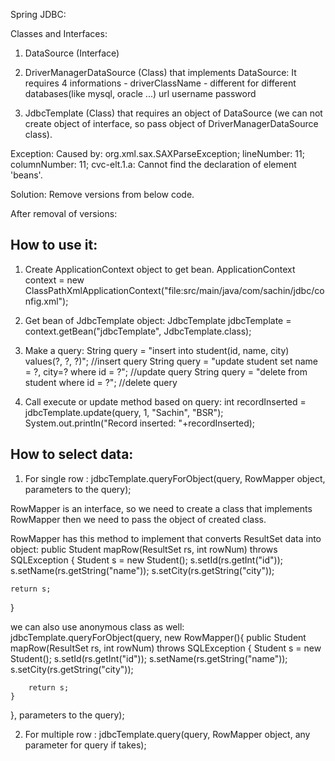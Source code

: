 Spring JDBC:

Classes and Interfaces:

1. DataSource (Interface)

2. DriverManagerDataSource (Class) that implements DataSource: It requires 4 informations -
    driverClassName - different for different databases(like mysql, oracle ...)
    url
    username
    password

3. JdbcTemplate (Class) that requires an object of DataSource (we can not create object of interface, 
so pass object of DriverManagerDataSource class). 


Exception:
Caused by: org.xml.sax.SAXParseException; lineNumber: 11; columnNumber: 11; cvc-elt.1.a: Cannot find the declaration of element 'beans'.

Solution: Remove versions from below code.
<beans xmlns="http://www.springframework.org/schema/beans"
       xmlns:xsi="http://www.w3.org/2001/XMLSchema-instance"
       xmlns:context="http://www.springframework.org/schema/context"
       xmlns:p="http://www.springframework.org/schema/p"
       xsi:schemaLocation="http://www.springframework.org/schema/beans 
        http://www.springframework.org/schema/beans/spring-beans-3.2.3.xsd  //remove -3.2.3
        http://www.springframework.org/schema/context 
        http://www.springframework.org/schema/context/spring-context-5.3.xsd    //remove -5.3
">

After removal of versions:
<beans xmlns="http://www.springframework.org/schema/beans"
       xmlns:xsi="http://www.w3.org/2001/XMLSchema-instance"
       xmlns:context="http://www.springframework.org/schema/context"
       xmlns:p="http://www.springframework.org/schema/p"
       xsi:schemaLocation="http://www.springframework.org/schema/beans 
        http://www.springframework.org/schema/beans/spring-beans.xsd
        http://www.springframework.org/schema/context 
        http://www.springframework.org/schema/context/spring-context.xsd
">   





## How to use it:

1. Create ApplicationContext object to get bean.
ApplicationContext context = new ClassPathXmlApplicationContext("file:src/main/java/com/sachin/jdbc/config.xml");

2. Get bean of JdbcTemplate object:
JdbcTemplate jdbcTemplate = context.getBean("jdbcTemplate", JdbcTemplate.class);

3. Make a query:
String query = "insert into student(id, name, city) values(?, ?, ?)";   //insert query
String query = "update student set name = ?, city=? where id = ?";      //update query
String query = "delete from student where id = ?";                      //delete query

4. Call execute or update method based on query:
int recordInserted = jdbcTemplate.update(query, 1, "Sachin", "BSR");
System.out.println("Record inserted: "+recordInserted);


## How to select data:

1. For single row :
jdbcTemplate.queryForObject(query, RowMapper object, parameters to the query);

RowMapper is an interface, so we need to create a class that implements RowMapper then we need to pass 
the object of created class.

RowMapper has this method to implement that converts ResultSet data into object:
public Student mapRow(ResultSet rs, int rowNum) throws SQLException {
    Student s = new Student();
    s.setId(rs.getInt("id"));
    s.setName(rs.getString("name"));
    s.setCity(rs.getString("city"));
    
    return s;
}

we can also use anonymous class as well:
jdbcTemplate.queryForObject(query, new RowMapper(){
    public Student mapRow(ResultSet rs, int rowNum) throws SQLException {
        Student s = new Student();
        s.setId(rs.getInt("id"));
        s.setName(rs.getString("name"));
        s.setCity(rs.getString("city"));
        
        return s;
    }
}, parameters to the query);


2. For multiple row :
jdbcTemplate.query(query, RowMapper object, any parameter for query if takes);
